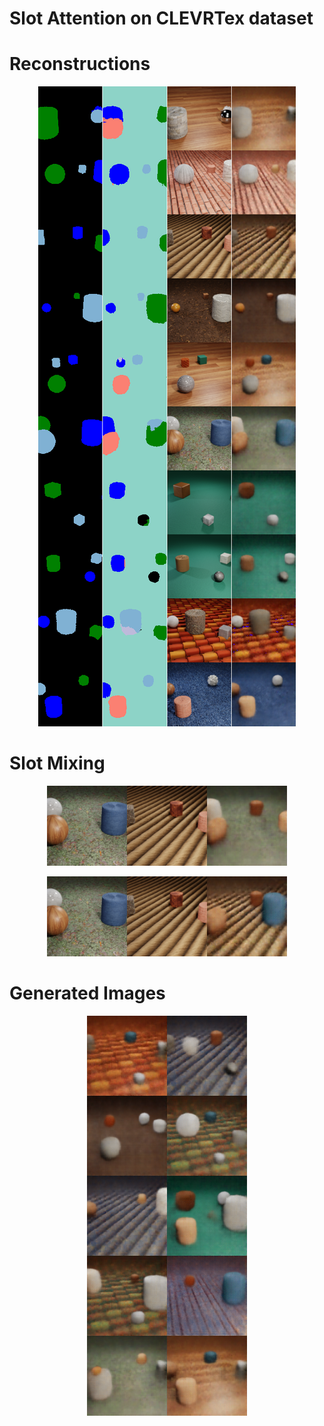 # Slot Attention on CLEVRTex dataset

# Reconstructions 

<p align="center">
<img src="output-images/reconstructions_combined.png" alt="reconstructed images">
</p>


# Slot Mixing
<p align="center">
<img src="output-images/slot-mixing-output/mixed_1.png" alt="mixing 1">
</p>
<p align="center">
<img src="output-images/slot-mixing-output/mixed_2.png" alt="mixing 2">
</p>

# Generated Images

<p align="center">
<img src="output-images/generated_images_combined.png" alt="generated images">
</p>

